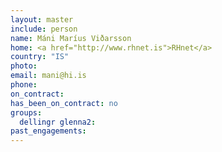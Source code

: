 ```yaml
---
layout: master
include: person
name: Máni Maríus Viðarsson
home: <a href="http://www.rhnet.is">RHnet</a>
country: "IS"
photo:
email: mani@hi.is
phone:
on_contract:
has_been_on_contract: no
groups:
  dellingr glenna2:
past_engagements:
---
```

